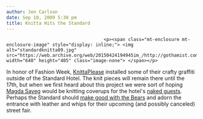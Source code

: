 ```yaml
---
author: Jen Carlson
date: Sep 10, 2009 5:30 pm
title: Knitta Hits the Standard
---
```


	
										<p><span class="mt-enclosure mt-enclosure-image" style="display: inline;"> <img alt="standardknitta09.jpg" src="https://web.archive.org/web/20150424194945im_/http://gothamist.com/attachments/arts_jen/standardknitta09.jpg" width="640" height="405" class="image-none"> </span></p>

<p>In honor of Fashion Week, <a href="https://web.archive.org/web/20150424194945/http://gothamist.com/2009/05/14/knitta_please_hits_montague_street.php">KnittaPlease</a> installed some of their crafty graffiti outside of the Standard Hotel. The knit pieces will remain there until the 17th, but when we first heard about this project we were sort of hoping <a href="https://web.archive.org/web/20150424194945/http://gothamist.com/2009/04/20/magda_sayeg_knittaplease.php">Magda Sayeg</a> would be knitting coverups for the hotel&apos;s <a href="https://web.archive.org/web/20150424194945/http://gothamist.com/2009/08/28/standard_rear_window_view_on_the_hi.php">naked guests</a>. Perhaps the Standard should <a href="https://web.archive.org/web/20150424194945/http://gothamist.com/2009/09/07/the_standard_1.php">make good with the Bears</a> and adorn the entrance with leather and whips for their upcoming (and possibly canceled) street fair.</p>					
										
									
				